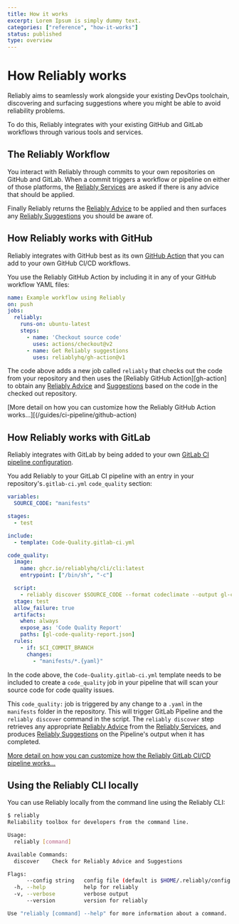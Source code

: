 ```yaml
---
title: How it works
excerpt: Lorem Ipsum is simply dummy text.
categories: ["reference", "how-it-works"]
status: published
type: overview
---
```

# How Reliably works

Reliably aims to seamlessly work alongside your existing DevOps toolchain, discovering and surfacing suggestions where you might be able to avoid reliability problems.

To do this, Reliably integrates with your existing GitHub and GitLab workflows through various tools and services.

[services]: ./services

## The Reliably Workflow

You interact with Reliably through commits to your own repositories on GitHub and GitLab. When a commit triggers a workflow or pipeline on either of those platforms, the [Reliably Services][services] are asked if there is any advice that should be applied.

Finally Reliably returns the [Reliably Advice][advice] to be applied and then surfaces any [Reliably Suggestions][suggestions] you should be aware of.

[advice]: ./advice
[suggestions]: ./suggestions

## How Reliably works with GitHub

Reliably integrates with GitHub best as its own [GitHub Action](https://github.com/features/actions) that you can add to your own GitHub CI/CD workflows.

You use the Reliably GitHub Action by including it in any of your GitHub workflow
YAML files:

```yaml
name: Example workflow using Reliably
on: push
jobs:
  reliably:
    runs-on: ubuntu-latest
    steps:
      - name: 'Checkout source code'
        uses: actions/checkout@v2
      - name: Get Reliably suggestions
        uses: reliablyhq/gh-action@v1
```

The code above adds a new job called `reliably` that checks out the code from your repository and then uses the [Reliably GitHub Action][gh-action] to obtain any [Reliably Advice][advice] and [Suggestions][suggestions] based on the code in the checked out repository.

[More detail on how you can customize how the Reliably GitHub Action works...][(/guides/ci-pipeline/github-action)

## How Reliably works with GitLab

Reliably integrates with GitLab by being added to your own [GitLab CI pipeline configuration](https://docs.gitlab.com/ee/ci/yaml/).

You add Reliably to your GitLab CI pipeline with an entry in your repository's`.gitlab-ci.yml` `code_quality` section:


```yaml
variables:
  SOURCE_CODE: "manifests"

stages:
  - test

include:
  - template: Code-Quality.gitlab-ci.yml

code_quality:
  image:
    name: ghcr.io/reliablyhq/cli/cli:latest
    entrypoint: ["/bin/sh", "-c"]

  script:
    - reliably discover $SOURCE_CODE --format codeclimate --output gl-code-quality-report.json
  stage: test
  allow_failure: true
  artifacts:
    when: always
    expose_as: 'Code Quality Report'
    paths: [gl-code-quality-report.json]
  rules:
    - if: $CI_COMMIT_BRANCH
      changes:
        - "manifests/*.{yaml}"
```

In the code above, the `Code-Quality.gitlab-ci.yml` template needs to be included to create a `code_quality` job in your pipeline that will scan your source
code for code quality issues.


This `code_quality:` job is triggered by any change to a `.yaml` in the
`manifests` folder in the repository. This will trigger GitLab Pipeline
and the `reliably discover` command in the script. The `reliably discover` step
retrieves any appropriate [Reliably Advice](./advice) from the
[Reliably Services](./services), and produces [Reliably Suggestions](./suggestions)
on the Pipeline's output when it has completed.

[More detail on how you can customize how the Reliably GitLab CI/CD pipeline works...](../../guides/ci-pipeline/gitlab-pipeline)

## Using the Reliably CLI locally

You can use Reliably locally from the command line using the Reliably CLI:

```bash
$ reliably
Reliability toolbox for developers from the command line.

Usage:
  reliably [command]

Available Commands:
  discover    Check for Reliably Advice and Suggestions

Flags:
      --config string   config file (default is $HOME/.reliably/config.yaml)
  -h, --help            help for reliably
  -v, --verbose         verbose output
      --version         version for reliably

Use "reliably [command] --help" for more information about a command.
```